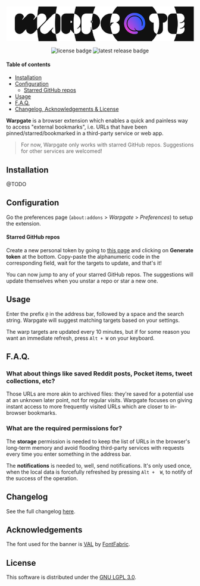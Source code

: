 <p align="center">
	<img src="https://raw.githubusercontent.com/cheap-glitch/warpgate/master/docs/banner.png" alt="banner">
</p>

<div align="center">
	<img src="https://badgen.net/github/license/cheap-glitch/warpgate" alt="license badge">
	<img src="https://badgen.net/github/release/cheap-glitch/warpgate" alt="latest release badge">
</div>

#### Table of contents
 * [Installation](#installation)
 * [Configuration](#configuration)
   * [Starred GitHub repos](#starred-github-repos)
 * [Usage](#usage)
 * [F.A.Q.](#faq)
 * [Changelog, Acknowledgements & License](#changelog)

**Warpgate** is  a browser extension which  enables a quick and  painless way to
access "external bookmarks", i.e.  URLs that have been pinned/starred/bookmarked
in a third-party service or web app.

> For now, Warpgate only works  with starred GitHub repos. Suggestions for other
> services are welcomed!

## Installation
@TODO

## Configuration
Go the preferences  page (`about:addons` > *Warpgate* >  *Preferences*) to setup
the extension.

#### Starred GitHub repos
Create a new personal token by going to [this page](https://github.com/settings/tokens/new?description=Warpgate&scopes=read:user)
and clicking  on **Generate token**  at the bottom. Copy-paste  the alphanumeric
code in the corresponding field, wait for  the targets to update, and that's it!

You can  now jump  to any  of your  starred GitHub  repos. The  suggestions will
update themselves when you unstar a repo or star a new one.

## Usage
Enter the  prefix `@` in  the address  bar, followed by  a space and  the search
string. Warpgate will suggest matching targets based on your settings.

The warp targets are  updated every 10 minutes, but if for  some reason you want
an immediate refresh, press `Alt + W` on your keyboard.

## F.A.Q.

### What about things like saved  Reddit posts, Pocket items, tweet collections, etc?
Those URLs are more akin to archived files: they're saved for a potential use at
an  unknown later  point, not  for regular  visits. Warpgate  focuses on  giving
instant access  to more frequently visited  URLs which are closer  to in-browser
bookmarks.

### What are the required permissions for?
The **storage** permission is  needed to keep the list of  URLs in the browser's
long-term memory  and avoid  flooding third-party  services with  requests every
time you enter something in the address bar.

The **notifications**  is needed  to, well, send  notifications. It's  only used
once, when  the local  data is forcefully  refreshed by pressing  `Alt +  W`, to
notify of the success of the operation.

## Changelog
See the full changelog [here](https://github.com/cheap-glitch/warpgate/releases).

## Acknowledgements
The font  used for the banner  is [VAL](https://www.fontfabric.com/fonts/val) by
[FontFabric](https://www.fontfabric.com).

## License
This software is distributed under the [GNU LGPL 3.0](https://spdx.org/licenses/LGPL-3.0-only.html).
